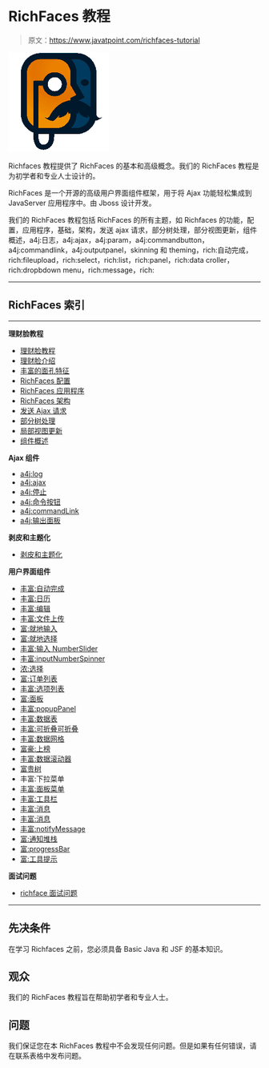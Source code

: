 # RichFaces 教程

> 原文：<https://www.javatpoint.com/richfaces-tutorial>

![RichFaces Tutorial](img/2581b8bfdbb0b833ccef8639a6626660.png)

Richfaces 教程提供了 RichFaces 的基本和高级概念。我们的 RichFaces 教程是为初学者和专业人士设计的。

RichFaces 是一个开源的高级用户界面组件框架，用于将 Ajax 功能轻松集成到 JavaServer 应用程序中。由 Jboss 设计开发。

我们的 RichFaces 教程包括 RichFaces 的所有主题，如 Richfaces 的功能，配置，应用程序，基础，架构，发送 ajax 请求，部分树处理，部分视图更新，组件概述，a4j:日志，a4j:ajax，a4j:param，a4j:commandbutton，a4j:commandlink，a4j:outputpanel，skinning 和 theming，rich:自动完成，rich:fileupload，rich:select，rich:list，rich:panel，rich:data croller，rich:dropbdown menu，rich:message，rich:

* * *

## RichFaces 索引

* * *

**理财脸教程**

*   [理财脸教程](richfaces-tutorial)
*   [理财脸介绍](richfaces-introduction)
*   [丰富的面孔特征](richfaces-features)
*   [RichFaces 配置](richfaces-configuration)
*   [RichFaces 应用程序](richfaces-application)
*   [RichFaces 架构](richfaces-architecture)
*   [发送 Ajax 请求](richfaces-sending-ajax-request)
*   [部分树处理](richfaces-partial-tree-processing)
*   [局部视图更新](richfaces-partial-view-updates)
*   [组件概述](richfaces-component-overview)

**Ajax 组件**

*   [a4j:log](richfaces-a4j-log)
*   [a4j:ajax](richfaces-a4j-ajax)
*   [a4j:停止](richfaces-a4j-param)
*   [a4j:命令按钮](richfaces-a4j-commandbutton)
*   [a4j:commandLink](richfaces-a4j-commandlink)
*   [a4j:输出面板](richfaces-a4j-outputpanel)

**剥皮和主题化**

*   [剥皮和主题化](skinning-and-theming)

**用户界面组件**

*   [丰富:自动完成](richfaces-rich-autocomplete)
*   [丰富:日历](richfaces-rich-calendar)
*   [丰富:编辑](richfaces-rich-editor)
*   [丰富:文件上传](richfaces-rich-fileupload)
*   [富:就地输入](richfaces-rich-inplaceinput)
*   [富:就地选择](richfaces-rich-inplaceselect)
*   [丰富:输入 NumberSlider](richfaces-rich-inputnumberslider)
*   [丰富:inputNumberSpinner](richfaces-rich-inputnumberspinner)
*   [浓:选择](richfaces-rich-select)
*   [富:订单列表](richfaces-rich-orderinglist)
*   [丰富:选项列表](richfaces-rich-picklist)
*   [富:面板](richfaces-rich-panel)
*   [丰富:popupPanel](richfaces-rich-popuppanel)
*   [丰富:数据表](richfaces-rich-datatable)
*   [丰富:可折叠可折叠](richfaces-rich-collapsiblesubtable)
*   [丰富:数据网格](richfaces-rich-datagrid)
*   [富豪:上榜](richfaces-rich-list)
*   [丰富:数据滚动器](richfaces-rich-datascroller)
*   [富贵树](richfaces-rich-tree)
*   丰富:下拉菜单
*   [丰富:面板菜单](richfaces-rich-panelmenu)
*   [丰富:工具栏](richfaces-rich-toolbar)
*   [丰富:消息](richfaces-rich-message)
*   [丰富:消息](richfaces-rich-messages)
*   [丰富:notifyMessage](richfaces-rich-notifymessage)
*   [富:通知堆栈](richfaces-rich-notifystack)
*   [富:progressBar](richfaces-rich-progressbar)
*   [富:工具提示](richfaces-rich-tooltip)

**面试问题**

*   [richface 面试问题](richfaces-interview-questions)

* * *

## 先决条件

在学习 Richfaces 之前，您必须具备 Basic Java 和 JSF 的基本知识。

## 观众

我们的 RichFaces 教程旨在帮助初学者和专业人士。

## 问题

我们保证您在本 RichFaces 教程中不会发现任何问题。但是如果有任何错误，请在联系表格中发布问题。